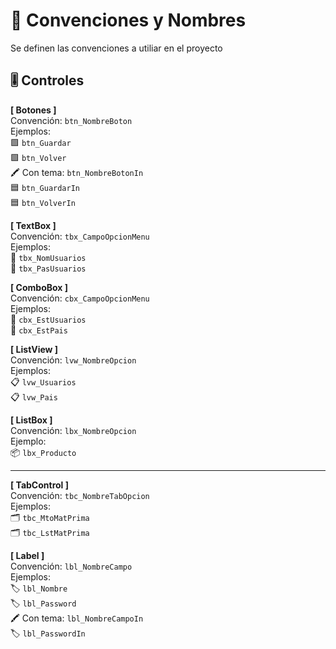 # 🧠 Convenciones y Nombres
Se definen las convenciones a utiliar en el proyecto
## 🎚 Controles
**[ Botones ]**  
Convención: `btn_NombreBoton`  
Ejemplos:  
🟩 `btn_Guardar`  
🟩 `btn_Volver`  
🖍 Con tema: `btn_NombreBotonIn`  
🟦 `btn_GuardarIn`  
🟦 `btn_VolverIn`


**[ TextBox ]**  
Convención: `tbx_CampoOpcionMenu`  
Ejemplos:  
🔲 `tbx_NomUsuarios`  
🔲 `tbx_PasUsuarios`


**[ ComboBox ]**  
Convención: `cbx_CampoOpcionMenu`  
Ejemplos:  
🔽 `cbx_EstUsuarios`  
🔽 `cbx_EstPais`


**[ ListView ]**  
Convención: `lvw_NombreOpcion`  
Ejemplos:  
📋 `lvw_Usuarios`  
📋 `lvw_Pais`


**[ ListBox ]**  
Convención: `lbx_NombreOpcion`  
Ejemplo:  
📦 `lbx_Producto`

---

**[ TabControl ]**  
Convención: `tbc_NombreTabOpcion`  
Ejemplos:  
🗂️ `tbc_MtoMatPrima`  
🗂️ `tbc_LstMatPrima`


**[ Label ]**  
Convención: `lbl_NombreCampo`  
Ejemplos:  
🏷️ `lbl_Nombre`  
🏷️ `lbl_Password`  
🖍 Con tema:  `lbl_NombreCampoIn`  
🏷️ `lbl_PasswordIn`

